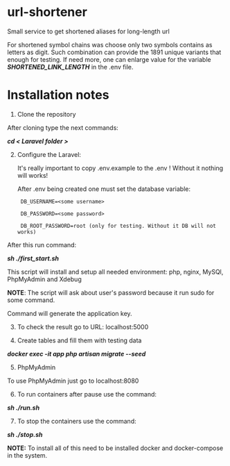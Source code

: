 # url-shortener
Small service to get shortened aliases for long-length url

For shortened symbol chains was choose only two symbols contains as letters as digit. Such combination
can provide the 1891 unique variants that enough for testing. If need more, one can enlarge value for the
variable _**SHORTENED_LINK_LENGTH**_ in the .env file.

# Installation notes

1. Clone the repository

  After cloning type the next commands:

  _**cd < Laravel folder >**_

2. Configure the Laravel:

    It's really important to copy .env.example to the .env ! Without it nothing will works!

    After .env being created one must set the database variable:

        DB_USERNAME=<some username>
        
        DB_PASSWORD=<some password>

        DB_ROOT_PASSWORD=root (only for testing. Without it DB will not works)

After this run command:

_**sh ./first_start.sh**_

This script will install and setup all needed environment: php, nginx, MySQl, PhpMyAdmin and Xdebug

  **NOTE**: The script will ask about user's password because it run sudo for some command.

Command will generate the application key.

3. To check the result go to URL: localhost:5000

4. Create tables and fill them with testing data

  _**docker exec -it app php artisan migrate --seed**_

5. PhpMyAdmin

To use PhpMyAdmin just go to localhost:8080

6. To run containers after pause use the command:

_**sh ./run.sh**_

7. To stop the containers use the command:

_**sh ./stop.sh**_

**NOTE:** To install all of this need to be installed docker and docker-compose in the system.
